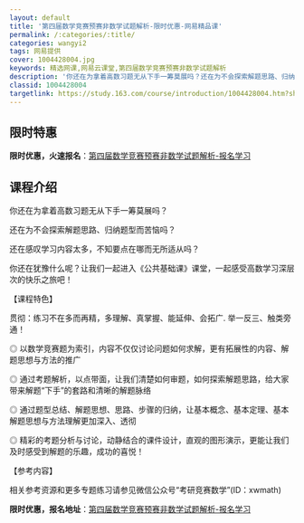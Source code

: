 ```yaml
---
layout: default
title: '第四届数学竞赛预赛非数学试题解析-限时优惠-网易精品课'
permalink: /:categories/:title/
categories: wangyi2
tags: 网易提供
cover: 1004428004.jpg
keywords: 精选网课,网易云课堂,第四届数学竞赛预赛非数学试题解析
description: '你还在为拿着高数习题无从下手一筹莫展吗？还在为不会探索解题思路、归纳题型而苦恼吗？还在感叹学习内容太多，不知要点在哪而无'
classid: 1004428004
targetlink: https://study.163.com/course/introduction/1004428004.htm?share=1&shareId=1025206652&utm_campaign=share&utm_medium=iphoneShare&utm_source=&utm_u=1025206652
---
```


## 限时特惠

**限时优惠，火速报名**：[第四届数学竞赛预赛非数学试题解析-报名学习](https://study.163.com/course/introduction/1004428004.htm?share=1&shareId=1025206652&utm_campaign=share&utm_medium=iphoneShare&utm_source=&utm_u=1025206652)

## 课程介绍

你还在为拿着高数习题无从下手一筹莫展吗？

还在为不会探索解题思路、归纳题型而苦恼吗？

还在感叹学习内容太多，不知要点在哪而无所适从吗？

你还在犹豫什么呢？让我们一起进入《公共基础课》课堂，一起感受高数学习深层次的快乐之旅吧！



【课程特色】

贯彻：练习不在多而再精，多理解、真掌握、能延伸、会拓广. 举一反三、触类旁通！

◎ 以数学竞赛题为索引，内容不仅仅讨论问题如何求解，更有拓展性的内容、解题思想与方法的推广

◎ 通过考题解析，以点带面，让我们清楚如何审题，如何探索解题思路，给大家带来解题“下手”的套路和清晰的解题脉络

◎ 通过题型总结、解题思想、思路、步骤的归纳，让基本概念、基本定理、基本解题思想与方法理解更加深入、透彻

◎ 精彩的考题分析与讨论，动静结合的课件设计，直观的图形演示，更能让我们及时感受到解题的乐趣，成功的喜悦！



【参考内容】

相关参考资源和更多专题练习请参见微信公众号“考研竞赛数学”(ID：xwmath)

**限时优惠，报名地址**：[第四届数学竞赛预赛非数学试题解析-报名学习](https://study.163.com/course/introduction/1004428004.htm?share=1&shareId=1025206652&utm_campaign=share&utm_medium=iphoneShare&utm_source=&utm_u=1025206652)

